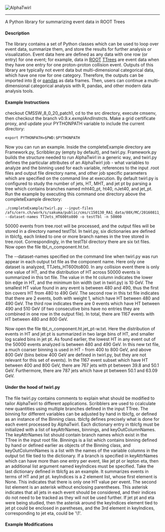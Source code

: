 
![AlphaTwirl](images/AlphaTwirl.png?raw=true)

---

A Python library for summarizing event data in ROOT Trees

#### Description
The library contains a set of Python classes which can be used to loop over event data, summarize them, and store the results for further analysis or visualization. Event data here are defined as any data with one row (or entry) for one event; for example, data in [ROOT](https://root.cern.ch/) [TTrees](https://root.cern.ch/doc/master/classTTree.html) are event data when they have one entry for one proton-proton collision event. Outputs of this library are typically not event data but multi-dimensional categorical data, which have one row for one category. Therefore, the outputs can be imported into [R](https://www.r-project.org/) or [pandas](http://pandas.pydata.org/) as data frames. Then, users can continue a multi-dimensional categorical analysis with R, pandas, and other modern data analysis tools.

#### Example Instructions
checkout CMSSW_8_0_20_patch1, cd to the src directory, execute cmsenv, then checkout the branch v0.9.x.exmplAndInstrcts. Make a grid certificate proxy, and update your PYTHONPATH variable to include the current directory:

	export PYTHONPATH=$PWD:$PYTHONPATH

Now you can run an example. Inside the completeExample directory are Framework.py, Scribbler.py (empty by default), and twirl.py. Framework.py builds the structure needed to run AlphaTwirl in a generic way, and twirl.py defines the particular attributes of an AlphaTwirl job - what variables to analyze and the binning used for each variable, references to the input .root files and output file directory name, and other job specific parameters which are specified on the command line at execution. By default twirl.py is configured to study the number of jets, HT, MHT, and jet pt by parsing a tree which contains branches named mht40_pt, ht40, nJet40, and jet_pt. Run the example by executing this command one directory above the completeExample directory:

	./completeExample/twirl.py --input-files /afs/cern.ch/work/s/sakuma/public/cms/c150130_RA1_data/80X/MC/20160811_B01/ROC_MC_SM/TTJets_HT600to800_madgraphMLM/roctree/tree.root --dataset-names TTJets_HT600to800 -o testTbl -n 50000

50000 events from tree.root will be processed, and the output files will be stored in a directory named testTbl. In twirl.py, six dictionaries are defined in tblcfg, each linked to one or more branch names in the tree stored in tree.root. Correspondingly, in the testTbl directory there are six txt files. Now open the file tbl_n_component.ht.txt.

The --dataset-names specified on the command line when twirl.py was run appear in each output txt file as the component name. Here only one dataset is analyzed, TTJets_HT600to800. In any collision event there is only one value of HT, and the distribution of HT across 50000 events is summarized in this txt file. The value in the ht column indicates the lower bin edge in HT, and the minimum bin width (set in twirl.py) is 10 GeV. The smallest HT value found in any event is between 480 and 490, thus the first bin covers HT from 480 to 490 GeV. The second row in this txt file indicates that there are 2 events, both with weight 1, which have HT between 480 and 490 GeV. The third row indicates there are 0 events which have HT between 490 and 510 GeV (if two consecutive bins have no entries they are combined in one row in the output file). In total, there are 1167 events with HT between 480 and 800 GeV.

Now open the file tbl_n_component.ht.jet_pt-w.txt. Here the distribution of events in HT and jet pt is summarized in two large bins of HT, and smaller log scaled bins in jet pt. As found earlier, the lowest HT in any event out of the 50000 events analyzed is between 480 and 490 GeV. In this new txt file, a much coarser binning is used in HT - from 400 to 800 GeV, and above 800 GeV (bins below 400 GeV are defined in twirl.py, but they are not relevant for this set of events). In the 1167 event subset which have HT between 400 and 800 GeV, there are 767 jets with pt between 39.8 and 50.1 GeV. Furthermore, there are 787 jets which have pt between 50.1 and 63.09 GeV.

#### Under the hood of twirl.py
The file twirl.py contains comments to explain what should be modified to tailor AlphaTwirl to different applications. Scribblers are used to ccalculate new quantities using multiple branches defined in the input TTree. The binning for different variables can be adjusted by hand in tblcfg, or defined as an instance of the Binning class. tblcfg defines precisely what is done for each event processed by AlphaTwirl. Each dictionary entry in tblcfg must be initialized with a list of keyAttrNames, binnings, and keyOutColumnNames. The keyAttrNames list should contain branch names which exist in the TTree in the input root file. Binnings is a list which contains binning defined by hand or defined earlier as objects of the Binning class, and keyOutColumnNames is a list with the names of the variable columns in the output txt file tied to the dictionary. If a branch is specified in keyAttrNames which can have more than one entry per event, like jet pt or lepton eta, then an additional list argument named keyIndices must be specified. Take the last dictionary defined in tblcfg as an example. It summarizes events in terms of HT and jet pt. keyIndices is a 2 element list, whose first element is None. This indicates that there is only one HT value per event. The second list element is an asterisk without enclosing parentheses. This asterisk indicates that all jets in each event should be considered, and their indices do not need to be tracked as they will not be used further. If jet pt and eta were being studied, then the asterisk around the keyIndices element tied to jet pt could be enclosed in paretheses, and the 3rd element in keyIndices, corresponding to jet eta, could be '\\1'.

#### Example Modifications


